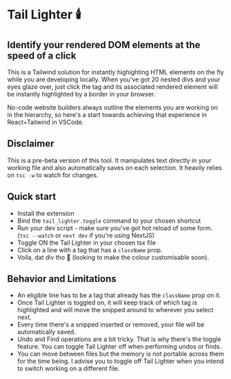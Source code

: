 # Tail Lighter 🕯️
## Identify your rendered DOM elements at the speed of a click
This is a Tailwind solution for instantly highighting HTML elements on the fly while you are developing locally.
When you've got 20 nested divs and your eyes glaze over, just click the tag and its associated rendered element will be instantly highlighted by a border in your browser.

No-code website builders always outline the elements you are working on in the hierarchy, so here's a start towards achieving that experience in React+Tailwind in VSCode.

## Disclaimer
This is a pre-beta version of this tool. It manipulates text directly in your working file and also automatically saves on each selection. It heavily relies on `tsc -w` to watch for changes.

## Quick start
- Install the extension
- Bind the `tail_lighter.toggle` command to your chosen shortcut
- Run your dev script - make sure you've got hot reload of some form. (`tsc --watch` or `next dev` if you're using NextJS)
- Toggle ON the Tail Lighter in your chosen tsx file
- Click on a line with a tag that has a `className` prop.
- Voila, dat div tho 🤘 (looking to make the colour customisable soon).

## Behavior and Limitations
- An eligible line has to be a tag that already has the `className` prop on it.
- Once Tail Lighter is toggled on, it will keep track of which tag is highlighted and will move the snipped around to wherever you select next.
- Every time there's a snipped inserted or removed, your file will be automatically saved.
- Undo and Find operations are a bit tricky. That is why there's the toggle feature. You can toggle Tail Lighter off when performing undos or finds.
- You can move between files but the memory is not portable across them for the time being. I advise you to toggle off Tail Lighter when you intend to switch working on a different file.
